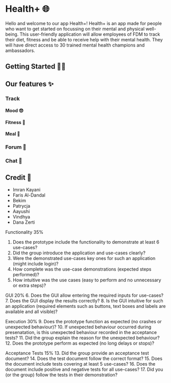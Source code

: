 # Health+ :globe_with_meridians:
Hello and welcome to our app Health+!
Health+ is an app made for people who want to get started on focussing on their mental and physical well-being. This user-friendly application will allow employees of FDM to track their diet, fitness and be able to receive help with their mental health. They will have direct access to 30 trained mental health champions and ambassadors.

## Getting Started :technologist:

## Our features :sparkles:
### Track

#### Mood :sunglasses:

#### Fitness :bicyclist:

#### Meal :apple:

### Forum :speech_balloon:

### Chat :thought_balloon:

###

## Credit :test_tube:
* Imran Kayani
* Faris Al-Dandal
* Bekim
* Patrycja 
* Aayushi
* Vindhya
* Dana Zerti

Functionality 35%
1. Does the prototype include the functionality to demonstrate at least 6 use-cases?
2. Did the group introduce the application and use-cases clearly?
3. Were the demonstrated use-cases key ones for such an application (might include login)?
4. How complete was the use-case demonstrations (expected steps performed)?
5. How intuitive was the use cases (easy to perform and no unnecessary or extra steps)?

GUI 20%
6. Does the GUI allow entering the required inputs for use-cases?
7. Does the GUI display the results correctly?
8. Is the GUI intuitive for such an application (required elements such as buttons, text boxes
and labels are available and all visible)?

Execution 30%
9. Does the prototype function as expected (no crashes or unexpected behaviour)?
10. If unexpected behaviour occurred during presenatation, is this unexpected behaviour
recorded in the acceptance tests?
11. Did the group explain the reason for the unexpected behaviour?
12. Does the prototype perform as expected (no long delays or stops)?

Acceptance Tests 15%
13. Did the group provide an acceptance test document?
14. Does the test document follow the correct format?
15. Does the document include tests covering at least 5 use-cases?
16. Does the document include positive and negative tests for all use-cases?
17. Did you (or the group) follow the tests in their demonstration?

